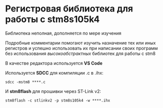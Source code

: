 # Регистровая библиотека для работы с stm8s105k4

Библиотека неполная, дополняется по мере изучения

Подробные комментарии помогают изучить назначение тех или иных регистров и успешно использовать их при написании своих программ без использования _высокоабстрактных_ библиотек для работы с stm8

В качестве редактора используется **VS Code**


Используется **SDCC** для компиляции .c в .ihx:

```sdcc -mstm8 ****.c```

И **stm8flash** для прошивки через ST-Link v2:

```stm8flash -c stlinkv2 -p stm8s105k4 -w ****.ihx```
